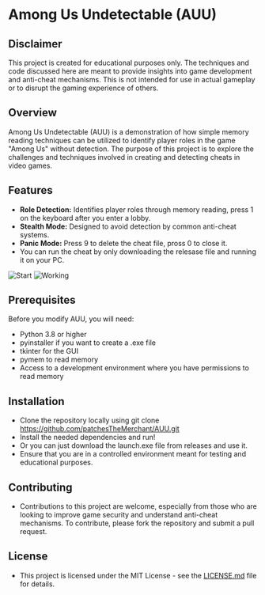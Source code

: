 # Among Us Undetectable (AUU)

## Disclaimer
This project is created for educational purposes only. The techniques and code discussed here are meant to provide insights into game development and anti-cheat mechanisms. This is not intended for use in actual gameplay or to disrupt the gaming experience of others.

## Overview
Among Us Undetectable (AUU) is a demonstration of how simple memory reading techniques can be utilized to identify player roles in the game "Among Us" without detection. The purpose of this project is to explore the challenges and techniques involved in creating and detecting cheats in video games.

## Features
- **Role Detection:** Identifies player roles through memory reading, press 1 on the keyboard after you enter a lobby.
- **Stealth Mode:** Designed to avoid detection by common anti-cheat systems.
- **Panic Mode:** Press 9 to delete the cheat file, pross 0 to close it.
- You can run the cheat by only downloading the relesase file and running it on your PC.

![Start](https://github.com/patchesTheMerchant/AUU/assets/169628962/b4ec540d-7825-45df-8bd5-022c9c30c417)
![Working](https://github.com/patchesTheMerchant/AUU/assets/169628962/c6f8bcbc-cc13-4475-b6ff-f43bec9ee446)

## Prerequisites
Before you modify AUU, you will need:
- Python 3.8 or higher
- pyinstaller if you want to create a .exe file
- tkinter for the GUI
- pymem to read memory
- Access to a development environment where you have permissions to read memory

## Installation
- Clone the repository locally using git clone https://github.com/patchesTheMerchant/AUU.git
- Install the needed dependencies and run! 
- Or you can just download the launch.exe file from releases and use it.
- Ensure that you are in a controlled environment meant for testing and educational purposes.

## Contributing
- Contributions to this project are welcome, especially from those who are looking to improve game security and understand anti-cheat mechanisms. To contribute, please fork the repository and submit a pull request.

## License
- This project is licensed under the MIT License - see the [LICENSE.md](LICENSE.md) file for details.

